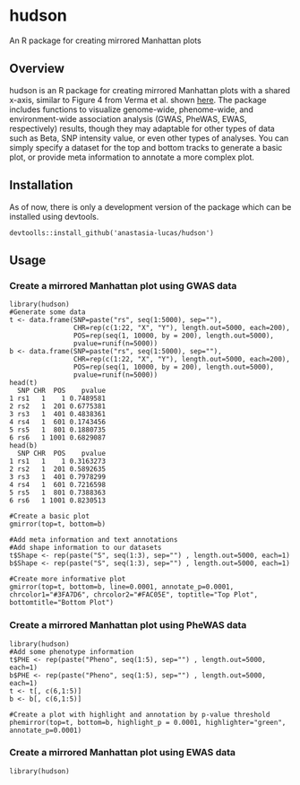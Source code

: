 # hudson
An R package for creating mirrored Manhattan plots

## Overview
hudson is an R package for creating mirrored Manhattan plots with a shared x-axis, similar to Figure 4 from Verma et al. shown [here](https://www.cell.com/ajhg/fulltext/S0002-9297(18)30062-4). The package includes functions to visualize genome-wide, phenome-wide, and environment-wide association analysis (GWAS, PheWAS, EWAS, respectively) results, though they may adaptable for other types of data such as Beta, SNP intensity value, or even other types of analyses. You can simply specify a dataset for the top and bottom tracks to generate a basic plot, or provide meta information to annotate a more complex plot.

## Installation
As of now, there is only a development version of the package which can be installed using devtools.

```devtoolls::install_github('anastasia-lucas/hudson')```

## Usage

### Create a mirrored Manhattan plot using GWAS data
```
library(hudson)
#Generate some data
t <- data.frame(SNP=paste("rs", seq(1:5000), sep=""),
                CHR=rep(c(1:22, "X", "Y"), length.out=5000, each=200),
                POS=rep(seq(1, 10000, by = 200), length.out=5000),
                pvalue=runif(n=5000))
b <- data.frame(SNP=paste("rs", seq(1:5000), sep=""),
                CHR=rep(c(1:22, "X", "Y"), length.out=5000, each=200),
                POS=rep(seq(1, 10000, by = 200), length.out=5000),
                pvalue=runif(n=5000))
head(t)
  SNP CHR  POS    pvalue
1 rs1   1    1 0.7489581
2 rs2   1  201 0.6775381
3 rs3   1  401 0.4838361
4 rs4   1  601 0.1743456
5 rs5   1  801 0.1880735
6 rs6   1 1001 0.6829087
head(b)
  SNP CHR  POS    pvalue
1 rs1   1    1 0.3163273
2 rs2   1  201 0.5892635
3 rs3   1  401 0.7978299
4 rs4   1  601 0.7216598
5 rs5   1  801 0.7388363
6 rs6   1 1001 0.8230513

#Create a basic plot
gmirror(top=t, bottom=b)

#Add meta information and text annotations
#Add shape information to our datasets
t$Shape <- rep(paste("S", seq(1:3), sep="") , length.out=5000, each=1)
b$Shape <- rep(paste("S", seq(1:3), sep="") , length.out=5000, each=1)

#Create more informative plot
gmirror(top=t, bottom=b, line=0.0001, annotate_p=0.0001, chrcolor1="#3FA7D6", chrcolor2="#FAC05E", toptitle="Top Plot", bottomtitle="Bottom Plot")
```

### Create a mirrored Manhattan plot using PheWAS data

```
library(hudson)
#Add some phenotype information
t$PHE <- rep(paste("Pheno", seq(1:5), sep="") , length.out=5000, each=1)
b$PHE <- rep(paste("Pheno", seq(1:5), sep="") , length.out=5000, each=1)
t <- t[, c(6,1:5)]
b <- b[, c(6,1:5)]

#Create a plot with highlight and annotation by p-value threshold
phemirror(top=t, bottom=b, highlight_p = 0.0001, highlighter="green", annotate_p=0.0001)
```

### Create a mirrored Manhattan plot using EWAS data
```
library(hudson)

```
